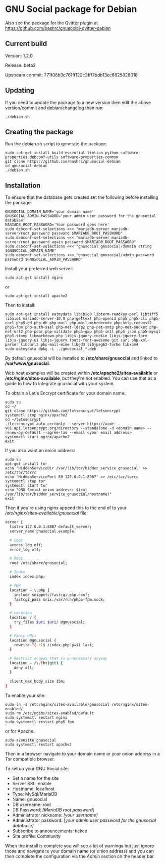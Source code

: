 GNU Social package for Debian
=============================

Also see the package for the Qvitter plugin at https://github.com/bashrc/gnusocial-qvitter-debian

Current build
-------------

Version: 1.2.0

Release: beta3

Upstream commit: 771f08b3c761ff122c3fff7bdb13ec6625828018

Updating
--------

If you need to update the package to a new version then edit the above version/commit and debian/changelog then run:

    ./debian.sh

Creating the package
--------------------

Run the debian.sh script to generate the package.

    sudo apt-get install build-essential lintian python-software-properties debconf-utils software-properties-common
    git clone https://github.com/bashrc/gnusocial-debian
    cd gnusocial-debian
    ./debian.sh

Installation
------------

To ensure that the database gets created set the following before installing the package:

    GNUSOCIAL_DOMAIN_NAME='your domain name'
    GNUSOCIAL_ADMIN_PASSWORD='your admin user password for the gnusocial database'
    MARIADB_ROOT_PASSWORD='Your password goes here'
    sudo debconf-set-selections <<< "mariadb-server mariadb-server/root_password password $MARIADB_ROOT_PASSWORD"
    sudo debconf-set-selections <<< "mariadb-server mariadb-server/root_password_again password $MARIADB_ROOT_PASSWORD"
    sudo debconf-set-selections <<< "gnusocial gnusocial/domain string $GNUSOCIAL_DOMAIN_NAME"
    sudo debconf-set-selections <<< "gnusocial gnusocial/admin_password password $GNUSOCIAL_ADMIN_PASSWORD"

Install your preferred web server:

    sudo apt-get install nginx

or

    sudo apt-get install apache2

Then to install:

    sudo apt-get install eatmydata libjbig0 libterm-readkey-perl libtiff5 libaio1 mariadb-server-10.0 php-gettext php-openid php5 php5-cli php5-curl php5-gd php-db php-mail php-mail-mimedecode php-http-request2 php5-fpm php-auth-sasl php-net-ldap2 php-net-smtp php-net-socket php-net-url2 php-pear php-validate php5-gmp php5-intl php5-json php5-mysql php5-stomp libmarkdown-php libjs-jquery-cookie libjs-jquery-form libjs-jquery-ui libjs-jquery fonts-font-awesome git curl php-xml-parser libcurl3 php-mail-mime libgd3 libjpeg62-turbo libxpm4
    sudo eatmydata dpkg -i ../gnusocial_*.deb

By default gnusocial will be installed to **/etc/share/gnusocial** and linked to **/var/www/gnusocial**.

Web host examples will be created within **/etc/apache2/sites-available** or **/etc/nginx/sites-available**, but they're not enabled. You can use that as a guide to how to integrate gnusocial with your system.

To obtain a Let's Encrypt certificate for your domain name:

    sudo su
    cd ~/
    git clone https://github.com/letsencrypt/letsencrypt
    systemctl stop nginx/apache2
	cd ~/letsencrypt
    ./letsencrypt-auto certonly --server https://acme-v01.api.letsencrypt.org/directory --standalone -d <domain name> --renew-by-default --agree-tos --email <your email address>
    systemctl start nginx/apache2
    exit

If you also want an onion address:

    sudo su
    apt-get install tor
    echo 'HiddenServiceDir /var/lib/tor/hidden_service_gnusocial' >> /etc/tor/torrc
    echo 'HiddenServicePort 80 127.0.0.1:8087' >> /etc/tor/torrc
    systemctl stop tor
    systemctl start tor
    echo "GNU Social onion address: $(cat /var/lib/tor/hidden_service_gnusocial/hostname)"
    exit

Then if you're using nginx append this to the end of to your */etc/nginx/sites-available/gnusocial* file:

``` bash
server {
  listen 127.0.0.1:8087 default_server;
  server_name gnusocial.example;

  # Logs
  access_log off;
  error_log off;

  # Root
  root /etc/share/gnusocial;

  # Index
  index index.php;

  # PHP
  location ~ \.php {
    include snippets/fastcgi-php.conf;
    fastcgi_pass unix:/var/run/php5-fpm.sock;
  }

  # Location
  location / {
    try_files $uri $uri/ @gnusocial;
  }

  # Fancy URLs
  location @gnusocial {
    rewrite ^(.*)$ /index.php?p=$1 last;
  }

  # Restrict access that is unnecessary anyway
  location ~ /\.(ht|git) {
    deny all;
  }

  client_max_body_size 15m;
}
```

To enable your site:

    sudo ln -s /etc/nginx/sites-available/gnusocial /etc/nginx/sites-enabled/
    sudo rm /etc/nginx/sites-enabled/default
    sudo systemctl restart nginx
    sudo systemctl restart php5-fpm

or for Apache:

    sudo a2ensite gnusocial
    sudo systemctl restart apache2

Then in a browser navigate to your domain name or your onion address in a Tor compatible browser.

To set up your GNU Social site:

 * Set a name for the site
 * Server SSL: enable
 * Hostname: localhost
 * Type: MySql/MariaDB
 * Name: gnusocial
 * DB username: root
 * DB Password; *[MariaDB root password]*
 * Administrator nickname: *[your username]*
 * Administrator password: *[your admin user password for the gnusocial database]*
 * Subscribe to announcements: ticked
 * Site profile: Community

When the install is complete you will see a lot of warnings but just ignore those and navigate to your domain name (or onion address) and you can then complete the configuration via the *Admin* section on the header bar.
